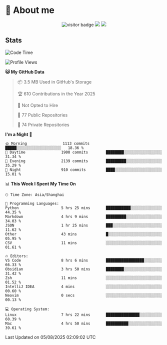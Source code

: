 <!-- ![](https://youpai.roccoshi.top/img/20200804214216.png) -->

# 🧐 About me
 
<p align="center">
<img src="https://visitor-badge.laobi.icu/badge?page_id=Lincest.Lincest&title=hits" alt="visitor badge"/>
<a href="mailto:imroccoshi@gmail.com"><img src="https://img.shields.io/badge/gmail-imroccoshi%40gmail.com-red"></a>
<a href="https://blog.roccoshi.top"><img src="https://img.shields.io/badge/blog-roccoshi-green"></a>
</p>

## Stats

<!--START_SECTION:waka-->
![Code Time](http://img.shields.io/badge/Code%20Time-2%2C615%20hrs%202%20mins-blue)

![Profile Views](http://img.shields.io/badge/Profile%20Views-1-blue)

**🐱 My GitHub Data** 

> 📦 3.5 MB Used in GitHub's Storage 
 > 
> 🏆 610 Contributions in the Year 2025
 > 
> 🚫 Not Opted to Hire
 > 
> 📜 77 Public Repositories 
 > 
> 🔑 74 Private Repositories 
 > 
**I'm a Night 🦉** 

```text
🌞 Morning                1113 commits        █████░░░░░░░░░░░░░░░░░░░░   18.36 % 
🌆 Daytime                1900 commits        ████████░░░░░░░░░░░░░░░░░   31.34 % 
🌃 Evening                2139 commits        █████████░░░░░░░░░░░░░░░░   35.29 % 
🌙 Night                  910 commits         ████░░░░░░░░░░░░░░░░░░░░░   15.01 % 
```


📊 **This Week I Spent My Time On** 

```text
🕑︎ Time Zone: Asia/Shanghai

💬 Programming Languages: 
Python                   5 hrs 25 mins       ███████████░░░░░░░░░░░░░░   44.35 % 
Markdown                 4 hrs 9 mins        █████████░░░░░░░░░░░░░░░░   34.03 % 
JSON                     1 hr 25 mins        ███░░░░░░░░░░░░░░░░░░░░░░   11.62 % 
Other                    43 mins             █░░░░░░░░░░░░░░░░░░░░░░░░   05.95 % 
CSV                      11 mins             ░░░░░░░░░░░░░░░░░░░░░░░░░   01.61 % 

🔥 Editors: 
VS Code                  8 hrs 6 mins        █████████████████░░░░░░░░   66.33 % 
Obsidian                 3 hrs 50 mins       ████████░░░░░░░░░░░░░░░░░   31.42 % 
Zsh                      11 mins             ░░░░░░░░░░░░░░░░░░░░░░░░░   01.52 % 
IntelliJ IDEA            4 mins              ░░░░░░░░░░░░░░░░░░░░░░░░░   00.60 % 
Neovim                   0 secs              ░░░░░░░░░░░░░░░░░░░░░░░░░   00.13 % 

💻 Operating System: 
Linux                    7 hrs 22 mins       ███████████████░░░░░░░░░░   60.39 % 
Mac                      4 hrs 50 mins       ██████████░░░░░░░░░░░░░░░   39.61 % 
```


 Last Updated on 05/08/2025 02:09:02 UTC
<!--END_SECTION:waka-->



